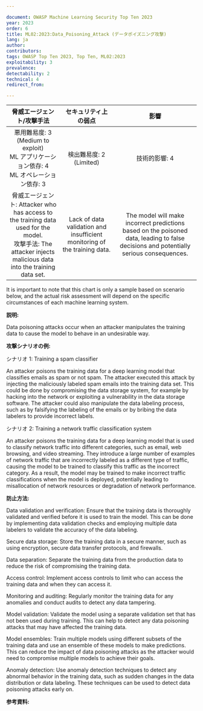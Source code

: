 ```yaml
---

document: OWASP Machine Learning Security Top Ten 2023
year: 2023
order: 6
title: ML02:2023:Data_Poisoning_Attack (データポイズニング攻撃)
lang: ja
author:
contributors:
tags: OWASP Top Ten 2023, Top Ten, ML02:2023
exploitability: 3
prevalence:
detectability: 2
technical: 4
redirect_from:

---
```


|                                                                   脅威エージェント/攻撃手法                                                                     |                             セキュリティ上の弱点                          |                                                                 影響                                                                   |
|:---------------------------------------------------------------------------------------------------------------------------------------------------------------:|:-------------------------------------------------------------------------:|:--------------------------------------------------------------------------------------------------------------------------------------:|
|                                 悪用難易度: 3 (Medium to exploit)<br>ML アプリケーション依存: 4 <br>ML オペレーション依存: 3                                    |                       検出難易度: 2<br>(Limited)                          |                                                            技術的影響: 4<br>                                                           |
| 脅威エージェント: Attacker who has access to the training data used for the model.<br>攻撃手法: The attacker injects malicious data into the training data set. | Lack of data validation and insufficient monitoring of the training data. | The model will make incorrect predictions based on the poisoned data, leading to false decisions and potentially serious consequences. |


It is important to note that this chart is only a sample based on scenario below, and the actual risk assessment will depend on the specific circumstances of each machine learning system.



**説明:**

Data poisoning attacks occur when an attacker manipulates the training data to cause the model to behave in an undesirable way.


**攻撃シナリオの例:**

シナリオ 1: Training a spam classifier

An attacker poisons the training data for a deep learning model that classifies emails as spam or not spam. The attacker executed this attack by injecting the maliciously labeled spam emails into the training data set. 
This could be done by compromising the data storage system, for example by hacking into the network or exploiting a vulnerability in the data storage software. 
The attacker could also manipulate the data labeling process, such as by falsifying the labeling of the emails or by bribing the data labelers to provide incorrect labels.






シナリオ 2: Training a network traffic classification system

An attacker poisons the training data for a deep learning model that is used to classify network traffic into different categories, such as email, web browsing, and video streaming. 
They introduce a large number of examples of network traffic that are incorrectly labeled as a different type of traffic, causing the model to be trained to classify this traffic as the incorrect category. 
As a result, the model may be trained to make incorrect traffic classifications when the model is deployed, potentially leading to misallocation of network resources or degradation of network performance.







**防止方法:**

Data validation and verification: Ensure that the training data is thoroughly validated and verified before it is used to train the model.
This can be done by implementing data validation checks and employing multiple data labelers to validate the accuracy of the data labeling.



Secure data storage: Store the training data in a secure manner, such as using encryption, secure data transfer protocols, and firewalls.


Data separation: Separate the training data from the production data to reduce the risk of compromising the training data.


Access control: Implement access controls to limit who can access the training data and when they can access it.


Monitoring and auditing: Regularly monitor the training data for any anomalies and conduct audits to detect any data tampering.


Model validation: Validate the model using a separate validation set that has not been used during training. 
This can help to detect any data poisoning attacks that may have affected the training data.


Model ensembles: Train multiple models using different subsets of the training data and use an ensemble of these models to make predictions.
This can reduce the impact of data poisoning attacks as the attacker would need to compromise multiple models to achieve their goals.



Anomaly detection: Use anomaly detection techniques to detect any abnormal behavior in the training data, such as sudden changes in the data distribution or data labeling. 
These techniques can be used to detect data poisoning attacks early on.



**参考資料:**
